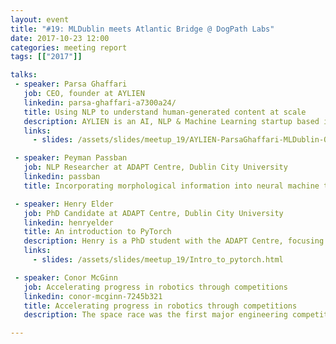 ```yaml
---
layout: event
title: "#19: MLDublin meets Atlantic Bridge @ DogPath Labs"
date: 2017-10-23 12:00
categories: meeting report
tags: [["2017"]]

talks:
 - speaker: Parsa Ghaffari
   job: CEO, founder at AYLIEN
   linkedin: parsa-ghaffari-a7300a24/
   title: Using NLP to understand human-generated content at scale
   description: AYLIEN is an AI, NLP & Machine Learning startup based in here in Dublin. They provide Text Analysis & News API's that allow users to make sense of human-generated content at scale.
   links:
     - slides: /assets/slides/meetup_19/AYLIEN-ParsaGhaffari-MLDublin-October2017.pdf

 - speaker: Peyman Passban
   job: NLP Researcher at ADAPT Centre, Dublin City University
   linkedin: passban
   title: Incorporating morphological information into neural machine translation models.

 - speaker: Henry Elder
   job: PhD Candidate at ADAPT Centre, Dublin City University
   linkedin: henryelder
   title: An introduction to PyTorch
   description: Henry is a PhD student with the ADAPT Centre, focusing on neural nets and NLP with interests in natural language generation.
   links:
     - slides: /assets/slides/meetup_19/Intro_to_pytorch.html

 - speaker: Conor McGinn
   job: Accelerating progress in robotics through competitions
   linkedin: conor-mcginn-7245b321
   title: Accelerating progress in robotics through competitions
   description: The space race was the first major engineering competition of the modern age; it resulted in massive technical progress and it made science accessible to the masses. In efforts to push the state of the art in robotics, its proposed that similarly inspired competitions offer a compelling way to advance the field. This talk will explore the important role that competitions are playing in modern robotics research, and will review progress being made to develop a competitive team here in Ireland.

---
```

